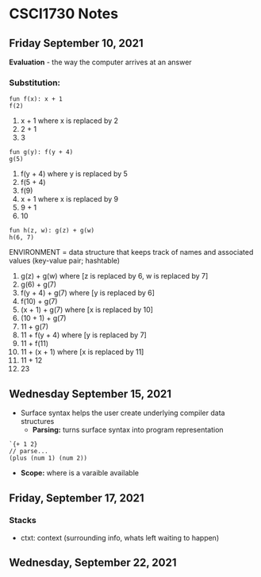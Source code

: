 # CSCI1730 Notes
## Friday September 10, 2021
**Evaluation** - the way the computer arrives at an answer

### Substitution:
```
fun f(x): x + 1
f(2)
```
1. x + 1 where x is replaced by 2
2. 2 + 1
3. 3


```
fun g(y): f(y + 4)
g(5)
```
1. f(y + 4) where y is replaced by 5
2. f(5 + 4)
3. f(9)
4. x + 1 where x is replaced by 9
5. 9 + 1
6. 10

```
fun h(z, w): g(z) + g(w)
h(6, 7)
```
ENVIRONMENT = data structure that keeps track of names and associated values (key-value pair; hashtable)
1. g(z) + g(w) where [z is replaced by 6, w is replaced by 7]
2. g(6) + g(7)
3. f(y + 4) + g(7) where [y is replaced by 6]
4. f(10) + g(7)
5. (x + 1) + g(7) where [x is replaced by 10]
6. (10 + 1) + g(7)
7. 11 + g(7)
8. 11 + f(y + 4) where [y is replaced by 7]
9. 11 + f(11)
10. 11 + (x + 1) where [x is replaced by 11]
11. 11 + 12
12. 23

## Wednesday September 15, 2021
* Surface syntax helps the user create underlying compiler data structures
    * **Parsing:** turns surface syntax into program representation
```
`{+ 1 2}
// parse...
(plus (num 1) (num 2))
```

* **Scope:** where is a varaible available


## Friday, September 17, 2021
### Stacks
* ctxt: context (surrounding info, whats left waiting to happen)

## Wednesday, September 22, 2021

